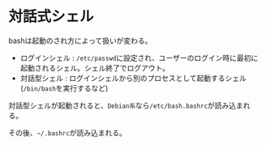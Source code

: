 # 対話式シェル

bashは起動のされ方によって扱いが変わる。

- ログインシェル : `/etc/passwd`に設定され、ユーザーのログイン時に最初に起動されるシェル。シェル終了でログアウト。
- 対話型シェル : ログインシェルから別のプロセスとして起動するシェル(`/bin/bash`を実行するなど)

対話型シェルが起動されると、`Debian系`なら`/etc/bash.bashrc`が読み込まれる。

その後、`~/.bashrc`が読み込まれる。


